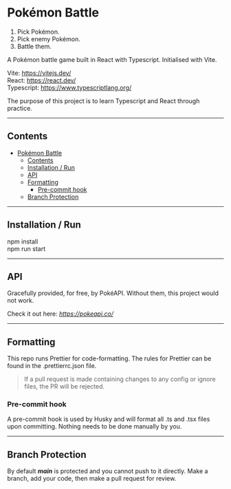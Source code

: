 # Pokémon Battle

1. Pick Pokémon.
2. Pick enemy Pokémon.
3. Battle them.

A Pokémon battle game built in React with Typescript. Initialised with Vite. 

Vite: https://vitejs.dev/ <br>
React: https://react.dev/ <br>
Typescript: https://www.typescriptlang.org/ <br>

The purpose of this project is to learn Typescript and React through practice.

* * *

## Contents

- [Pokémon Battle](#pokémon-battle)
  - [Contents](#contents)
  - [Installation / Run](#installation--run)
  - [API](#api)
  - [Formatting](#formatting)
    - [Pre-commit hook](#pre-commit-hook)
  - [Branch Protection](#branch-protection)

* * *

## Installation / Run

npm install <br>
npm run start

* * *

## API

Gracefully provided, for free, by PokéAPI. Without them, this project would not work. 

Check it out here: *https://pokeapi.co/*

* * *

## Formatting

This repo runs Prettier for code-formatting. The rules for Prettier can be found in the .prettierrc.json file. 
> If a pull request is made containing changes to any config or ignore files, the PR will be rejected.  

### Pre-commit hook

A pre-commit hook is used by Husky and will format all .ts and .tsx files upon committing. Nothing needs to be done manually by you.

* * *

## Branch Protection

By default ***main*** is protected and you cannot push to it directly. Make a branch, add your code, then make a pull request for review. 
